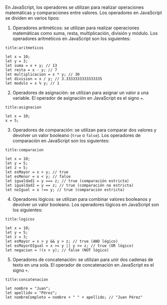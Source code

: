 En JavaScript, los operadores se utilizan para realizar operaciones matemáticas y comparaciones entre valores. Los operadores en JavaScript se dividen en varios tipos:

1.  Operadores aritméticos: se utilizan para realizar operaciones matemáticas como suma, resta, multiplicación, división y módulo. Los operadores aritméticos en JavaScript son los siguientes:

```ad-note
title:aritmeticos
```
```
let x = 10;
let y = 3;
let suma = x + y; // 13
let resta = x - y; // 7
let multiplicacion = x * y; // 30
let division = x / y; // 3.3333333333333335
let modulo = x % y; // 1
```

2.  Operadores de asignación: se utilizan para asignar un valor a una variable. El operador de asignación en JavaScript es el signo `=`.

```ad-note
title:asignacion
```
```
let x = 10;
x = 5;
```

3.  Operadores de comparación: se utilizan para comparar dos valores y devolver un valor booleano (`true` o `false`). Los operadores de comparación en JavaScript son los siguientes:

```ad-note
title:comparacion
```
```
let x = 10;
let y = 5;
let z = 5;
let esMayor = x > y; // true
let esMenor = x < y; // false
let igualdad1 = y === z; // true (comparación estricta)
let igualdad2 = y == z; // true (comparación no estricta)
let noIgual = x !== y; // true (comparación estricta)
```

4.  Operadores lógicos: se utilizan para combinar valores booleanos y devolver un valor booleano. Los operadores lógicos en JavaScript son los siguientes:

```ad-note
title:logicos
```
```
let x = 10;
let y = 5;
let z = 3;
let esMayor = x > y && y > z; // true (AND lógico)
let esMayorOIgual = x >= y || y >= z; // true (OR lógico)
let negacion = !(x > y); // false (NOT lógico)
```

5.  Operadores de concatenación: se utilizan para unir dos cadenas de texto en una sola. El operador de concatenación en JavaScript es el signo `+`.

```ad-note
title:concatenacion
```
```
let nombre = "Juan";
let apellido = "Pérez";
let nombreCompleto = nombre + " " + apellido; // "Juan Pérez"
```

